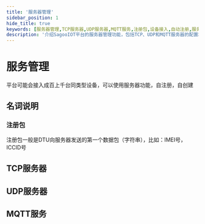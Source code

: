 ```yaml
---
title: '服务器管理'
sidebar_position: 1
hide_title: true
keywords: [服务器管理,TCP服务器,UDP服务器,MQTT服务,注册包,设备接入,自动注册,服务配置,网络服务,通信协议]
description: '介绍SagooIOT平台的服务器管理功能，包括TCP、UDP和MQTT服务器的配置和管理，支持设备自动注册和创建。'
---
```


# 服务管理

平台可能会接入成百上千台同类型设备，可以使用服务器功能，自注册，自创建

## 名词说明

### 注册包

注册包一般是DTU向服务器发送的第一个数据包（字符串），比如：IMEI号，ICCID号


## TCP服务器


## UDP服务器


## MQTT服务
